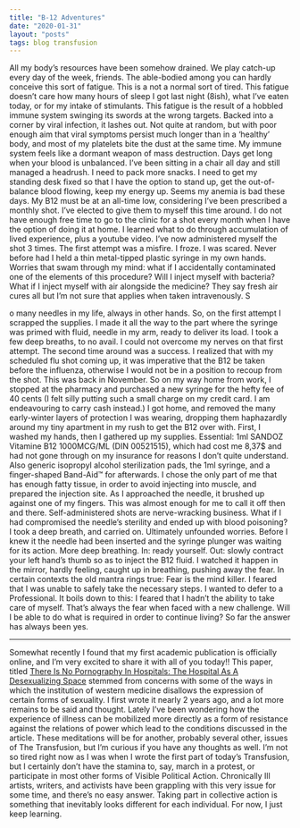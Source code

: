 ```yaml
---
title: "B-12 Adventures"
date: "2020-01-31"
layout: "posts"
tags: blog transfusion
---
```


All my body’s resources have been somehow drained. We play catch-up every day of the week, friends. The able-bodied among you can hardly conceive this sort of fatigue. This is a not a normal sort of tired. This fatigue doesn’t care how many hours of sleep I got last night (8ish), what I’ve eaten today, or for my intake of stimulants. This fatigue is the result of a hobbled immune system swinging its swords at the wrong targets. Backed into a corner by viral infection, it lashes out. Not quite at random, but with poor enough aim that viral symptoms persist much longer than in a ‘healthy’ body, and most of my platelets bite the dust at the same time. My immune system feels like a dormant weapon of mass destruction. Days get long when your blood is unbalanced. I’ve been sitting in a chair all day and still managed a headrush. I need to pack more snacks. I need to get my standing desk fixed so that I have the option to stand up, get the out-of-balance blood flowing, keep my energy up. Seems my anemia is bad these days. My B12 must be at an all-time low, considering I’ve been prescribed a monthly shot. I’ve elected to give them to myself this time around. I do not have enough free time to go to the clinic for a shot every month when I have the option of doing it at home. I learned what to do through accumulation of lived experience, plus a youtube video. I’ve now administered myself the shot 3 times. The first attempt was a misfire. I froze. I was scared. Never before had I held a thin metal-tipped plastic syringe in my own hands. Worries that swam through my mind: what if I accidentally contaminated one of the elements of this procedure? Will I inject myself with bacteria? What if I inject myself with air alongside the medicine? They say fresh air cures all but I’m not sure that applies when taken intravenously. S

o many needles in my life, always in other hands. So, on the first attempt I scrapped the supplies. I made it all the way to the part where the syringe was primed with fluid, needle in my arm, ready to deliver its load. I took a few deep breaths, to no avail. I could not overcome my nerves on that first attempt. The second time around was a success. I realized that with my scheduled flu shot coming up, it was imperative that the B12 be taken before the influenza, otherwise I would not be in a position to recoup from the shot. This was back in November. So on my way home from work, I stopped at the pharmacy and purchased a new syringe for the hefty fee of 40 cents (I felt silly putting such a small charge on my credit card. I am endeavouring to carry cash instead.) I got home, and removed the many early-winter layers of protection I was wearing, dropping them haphazardly around my tiny apartment in my rush to get the B12 over with. First, I washed my hands, then I gathered up my supplies. Essential: 1ml SANDOZ Vitamine B12 1000MCG/ML (DIN 00521515), which had cost me 8,37$ and had not gone through on my insurance for reasons I don’t quite understand. Also generic isopropyl alcohol sterilization pads, the 1ml syringe, and a finger-shaped Band-Aid™ for afterwards. I chose the only part of me that has enough fatty tissue, in order to avoid injecting into muscle, and prepared the injection site. As I approached the needle, it brushed up against one of my fingers. This was almost enough for me to call it off then and there. Self-administered shots are nerve-wracking business. What if I had compromised the needle’s sterility and ended up with blood poisoning? I took a deep breath, and carried on. Ultimately unfounded worries. Before I knew it the needle had been inserted and the syringe plunger was waiting for its action. More deep breathing. In: ready yourself. Out: slowly contract your left hand’s thumb so as to inject the B12 fluid. I watched it happen in the mirror, hardly feeling, caught up in breathing, pushing away the fear. In certain contexts the old mantra rings true: Fear is the mind killer. I feared that I was unable to safely take the necessary steps. I wanted to defer to a Professional. It boils down to this: I feared that I hadn’t the ability to take care of myself. That’s always the fear when faced with a new challenge. Will I be able to do what is required in order to continue living? So far the answer has always been yes.

* * *

Somewhat recently I found that my first academic publication is officially online, and I’m very excited to share it with all of you today!! This paper, titled [There Is No Pornography In Hospitals: The Hospital As A Desexualizing Space](https://thescatteredpelican.com/2019/11/14/there-is-no-pornography-in-hospitals-the-hospital-as-a-desexualizing-space-2/) stemmed from concerns with some of the ways in which the institution of western medicine disallows the expression of certain forms of sexuality. I first wrote it nearly 2 years ago, and a lot more remains to be said and thought. Lately I’ve been wondering how the experience of illness can be mobilized more directly as a form of resistance against the relations of power which lead to the conditions discussed in the article. These meditations will be for another, probably several other, issues of The Transfusion, but I’m curious if you have any thoughts as well. I’m not so tired right now as I was when I wrote the first part of today’s Transfusion, but I certainly don’t have the stamina to, say, march in a protest, or participate in most other forms of Visible Political Action. Chronically Ill artists, writers, and activists have been grappling with this very issue for some time, and there’s no easy answer. Taking part in collective action is something that inevitably looks different for each individual. For now, I just keep learning.
